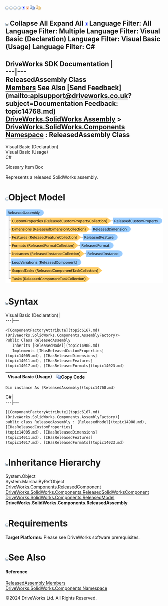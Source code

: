 ![](dotnetimages/collapse.gif) ![](dotnetimages/expand.gif) ![](dotnetimages/collapse.gif) ![](dotnetimages/expand.gif) ![](dotnetimages/drpdown.gif) ![](dotnetimages/drpdown_orange.gif) ![](dotnetimages/copycode.gif) ![](dotnetimages/copycodeHighlight.gif)

![](dotnetimages/collapse.gif) Collapse All Expand All ![](dotnetimages/drpdown.gif) Language Filter: All  Language Filter: Multiple  Language Filter: Visual Basic (Declaration) Language Filter: Visual Basic (Usage) Language Filter: C#  
---  
DriveWorks SDK Documentation  |   
---|---  
ReleasedAssembly Class   
[Members](topic14769.md) See Also [Send Feedback](mailto:apisupport@driveworks.co.uk?subject=Documentation Feedback: topic14768.md)  
[DriveWorks.SolidWorks Assembly](topic13342.md) > [DriveWorks.SolidWorks.Components Namespace](topic13925.md) : ReleasedAssembly Class  
---  
  
Visual Basic (Declaration)    
Visual Basic (Usage)    
C# 

Glossary Item Box

Represents a released SolidWorks assembly. 

# ![](dotnetimages/collapse.gif)Object Model

![](dotnetdiagramimages/image834.png)

# ![](dotnetimages/collapse.gif)Syntax

Visual Basic (Declaration)|   
---|---  
      
    
    <[ComponentFactoryAttribute](topic6167.md)(DriveWorks.SolidWorks.Components.AssemblyFactory)>
    Public Class ReleasedAssembly 
       Inherits [ReleasedModel](topic14988.md)
       Implements [IHasReleasedCustomProperties](topic14005.md), [IHasReleasedDimensions](topic14011.md), [IHasReleasedFeatures](topic14017.md), [IHasReleasedFormats](topic14023.md)   
  
Visual Basic (Usage)| ![](dotnetimages/copycode.gif)Copy Code  
---|---  
      
    
    Dim instance As [ReleasedAssembly](topic14768.md)  
  
C#|   
---|---  
      
    
    [[ComponentFactoryAttribute](topic6167.md)(DriveWorks.SolidWorks.Components.AssemblyFactory)]
    public class ReleasedAssembly : [ReleasedModel](topic14988.md), [IHasReleasedCustomProperties](topic14005.md), [IHasReleasedDimensions](topic14011.md), [IHasReleasedFeatures](topic14017.md), [IHasReleasedFormats](topic14023.md)    
  
# ![](dotnetimages/collapse.gif)Inheritance Hierarchy

System.Object  
System.MarshalByRefObject  
[DriveWorks.Components.ReleasedComponent](topic6324.md)  
[DriveWorks.SolidWorks.Components.ReleasedSolidWorksComponent](topic15029.md)  
[DriveWorks.SolidWorks.Components.ReleasedModel](topic14988.md)  
**DriveWorks.SolidWorks.Components.ReleasedAssembly**  


# ![](dotnetimages/collapse.gif)Requirements

**Target Platforms:** Please see DriveWorks software prerequisites.

# ![](dotnetimages/collapse.gif)See Also

#### Reference

[ReleasedAssembly Members](topic14769.md)   
[DriveWorks.SolidWorks.Components Namespace](topic13925.md)

©2024 DriveWorks Ltd. All Rights Reserved.
